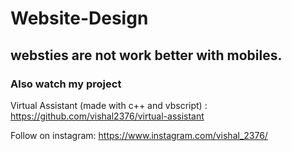 # Website-Design

## websties are not work better with mobiles.

### Also watch my project 
   Virtual Assistant (made with c++ and vbscript) : https://github.com/vishal2376/virtual-assistant


  Follow on instagram: https://www.instagram.com/vishal_2376/
